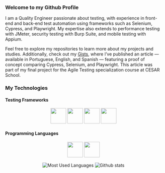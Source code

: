 ### Welcome to my Github Profile

I am a Quality Engineer passionate about testing, with experience in front-end and back-end test automation using frameworks such as Selenium, Cypress, and Playwright. My expertise also extends to performance testing with JMeter, security testing with Burp Suite, and mobile testing with Appium.

Feel free to explore my repositories to learn more about my projects and studies. Additionally, check out my [Gists](https://gist.github.com/AndradeTC86), where I’ve published an article — available in Portuguese, English, and Spanish — featuring a proof of concept comparing Cypress, Selenium, and Playwright. This article was part of my final project for the Agile Testing specialization course at CESAR School.

### My Technologies
#### Testing Frameworks
<p align="center">
  <img src="https://cdn.jsdelivr.net/gh/devicons/devicon@latest/icons/cypressio/cypressio-plain.svg" width="50" height="50">
  <img src="https://cdn.jsdelivr.net/gh/devicons/devicon@latest/icons/playwright/playwright-original.svg" width="50" height="50">
  <img src="https://cdn.jsdelivr.net/gh/devicons/devicon@latest/icons/selenium/selenium-original.svg"  width="50" height="50">  
  <img src="https://cdn.jsdelivr.net/gh/devicons/devicon@latest/icons/puppeteer/puppeteer-original.svg" width="50" height="50"/>
</p>

#### Programming Languages
<p align="center">
  <img src="https://cdn.jsdelivr.net/gh/devicons/devicon@latest/icons/javascript/javascript-original.svg" width="50" height="50">
  <img src="https://cdn.jsdelivr.net/gh/devicons/devicon@latest/icons/python/python-original.svg" width="50" height="50">
</p>

<p align="center">  
  <img alt="Most Used Languages" src="https://github-readme-stats.vercel.app/api/top-langs/?username=AndradeTC86&layout=compact&langs_count=10&theme=dracula"/>
  <img alt="Github stats" src="https://github-readme-stats.vercel.app/api?username=AndradeTC86&count_private=true&show_icons=true&theme=dracula" />
</p>
